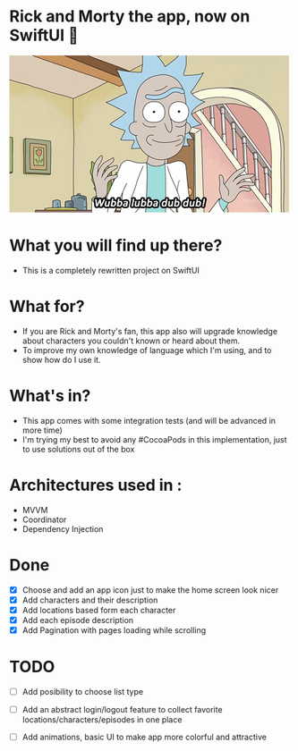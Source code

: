 # Rick and Morty the app, now on SwiftUI 🥳

![Rick and Morty](rick-and-morty.gif)

# What you will find up there? 

- This is a completely rewritten project on SwiftUI

# What for?

- If you are Rick and Morty's fan, this app also will upgrade knowledge about characters you couldn't known or heard about them.
- To improve my own knowledge of language which I'm using, and to show how do I use it.

# What's in?
- This app comes with some integration tests (and will be advanced in more time)
- I'm trying my best to avoid any #CocoaPods in this implementation, just to use solutions out of the box


# Architectures used in :
- MVVM
- Coordinator
- Dependency Injection

# Done
- [x] Choose and add an app icon just to make the home screen look nicer
- [x] Add characters and their description
- [x] Add locations based form each character
- [x] Add each episode description
- [x] Add Pagination with pages loading while scrolling 

# TODO
- [ ] Add posibility to choose list type 
- [ ] Add an abstract login/logout feature to collect favorite locations/characters/episodes in one place
- [ ] Add animations, basic UI to make app more colorful and attractive

